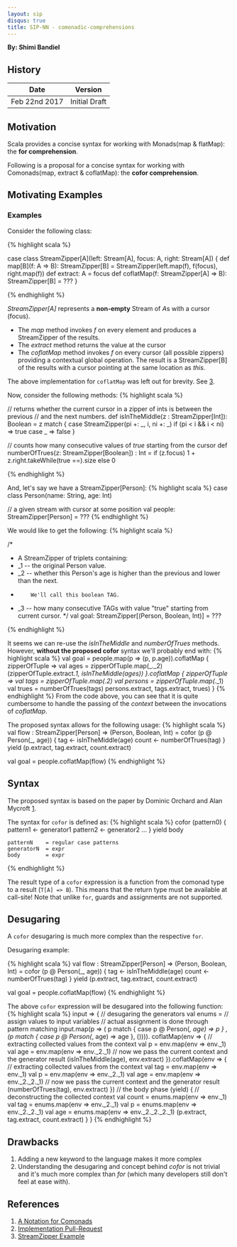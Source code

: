 ```yaml
---
layout: sip
disqus: true
title: SIP-NN - comonadic-comprehensions
---
```


**By: Shimi Bandiel**

## History

| Date          | Version       |
|---------------|---------------|
| Feb 22nd 2017 | Initial Draft |

## Motivation

Scala provides a concise syntax for working with Monads(map & flatMap): 
the <b>for comprehension</b>.

Following is a proposal for a concise syntax for working with Comonads(map, extract & coflatMap):
the <b>cofor comprehension</b>.

## Motivating Examples

### Examples

Consider the following class:

{% highlight scala %}

case class StreamZipper[A](left: Stream[A], focus: A, right: Stream[A]) {
  def map[B](f: A => B): StreamZipper[B] = 
    StreamZipper(left.map(f), f(focus), right.map(f))
  def extract: A = 
	focus 
  def coflatMap(f: StreamZipper[A] => B): StreamZipper[B] = 
	??? 
}

{% endhighlight %}

<i>StreamZipper[A]</i> represents a <b>non-empty</b> Stream of <i>A</i>s with a cursor (focus).

<ul>
<li>The <i>map</i> method invokes <i>f</i> on every element and produces a StreamZipper of 
the results.</li>
<li>The <i>extract</i> method returns the value at the cursor</li>
<li>The <i>coflatMap</i> method invokes <i>f</i> on every cursor (all possible zippers) providing a contextual global operation.
The result is a StreamZipper[B] of the results with a cursor pointing at the same location as <i>this</i>.
</li>
</ul>

The above implementation for `coflatMap` was left out for brevity. See [3].

Now, consider the following methods:
{% highlight scala %}
  
  // returns whether the current cursor in a zipper of ints is between the previous
  // and the next numbers.
  def isInTheMiddle(z : StreamZipper[Int]): Boolean = 
    z match {
      case StreamZipper(pi +: _, i, ni +: _) if (pi < i && i < ni) => true
      case _ => false
    }  

  // counts how many consecutive values of <i>true</i> starting from the cursor
  def numberOfTrues(z: StreamZipper[Boolean]) : Int  = 
    if (z.focus) 1 + z.right.takeWhile(true ==).size else 0 

{% endhighlight %}

And, let's say we have a StreamZipper[Person]:
{% highlight scala %}
  case class Person(name: String, age: Int)
  
  // a given stream with cursor at some position
  val people: StreamZipper[Person] = ???
{% endhighlight %}

We would like to get the following:
{% highlight scala %}

  /*
  * A StreamZipper of triplets containing:
  *  _1 -- the original Person value.
  *  _2 -- whether this Person's age is higher than the previous and lower than the next.
  *         We'll call this boolean TAG.
  *  _3 -- how many consecutive TAGs with value "true" starting from current cursor.
  */
	val goal: StreamZipper[(Person, Boolean, Int)] = ???

{% endhighlight %}

It seems we can re-use the <i>isInTheMiddle</i> and <i>numberOfTrues</i> methods.
However, <b>without the proposed cofor</b> syntax we'll probably end with:
{% highlight scala %}
   val goal = people.map(p => (p, p.age)).coflatMap { zipperOfTuple =>
		val ages = zipperOfTuple.map(_._2)
		(zipperOfTuple.extract._1, isInTheMiddle(ages))
   }.coflatMap { zipperOfTuple =>
		val tags = zipperOfTuple.map(_._2)
		val persons = zipperOfTuple.map(_._1)
		val trues = numberOfTrues(tags)
		persons.extract, tags.extract, trues)
   }
{% endhighlight %}
From the code above, you can see that it is quite cumbersome to handle the passing of
the <i>context</i> between the invocations of <i>coflatMap</i>.

The proposed syntax allows for the following usage:
{% highlight scala %}
  val flow : StreamZipper[Person] => (Person, Boolean, Int) = 
    cofor (p @ Person(_, age)) {
      tag <- isInTheMiddle(age)
      count <- numberOfTrues(tag)
    } yield (p.extract, tag.extract, count.extract)
	
  val goal = people.coflatMap(flow)
{% endhighlight %}


## Syntax

The proposed syntax is based on the paper by Dominic Orchard and Alan Mycroft [1].

The syntax for `cofor` is defined as:
{% highlight scala %}
	cofor (pattern0) {
		pattern1 <- generator1
		pattern2 <- generator2
		...
	} yield body
	
	patternN    = regular case patterns
	generatorN  = expr 
	body        = expr

{% endhighlight %}

The result type of a `cofor` expression is a function from the comonad type to 
a result (`T[A] => B`).
This means that the return type must be available at call-site!
Note that unlike `for`, guards and assignments are not supported.

## Desugaring

A `cofor` desugaring is much more complex than the respective `for`.

Desugaring example:

{% highlight scala %}
  val flow : StreamZipper[Person] => (Person, Boolean, Int) = 
    cofor (p @ Person(_, age)) {
      tag <- isInTheMiddle(age)
      count <- numberOfTrues(tag)
    } yield (p.extract, tag.extract, count.extract)
	
  val goal = people.coflatMap(flow)
{% endhighlight %}

The above `cofor` expression will be desugared into the following function:
{% highlight scala %}
	input => {
	  // desugaring the generators
	  val enums = 
		// assign values to input variables
		// actual assignment is done through pattern matching
		input.map(p => (
			p match {
				case p @ Person(_, age) => p
			}
			, (p match {
				case p @ Person(_, age) => age
			}, ()))).
		coflatMap(env => {
			// extracting collected values from the context
			val p = env.map(env => env._1)
			val age = env.map(env => env._2._1)
			// now we pass the current context and the generator result
			(isInTheMiddle(age), env.extract)
		}).coflatMap(env => {
			// extracting collected values from the context
			val tag = env.map(env => env._1)
			val p = env.map(env => env._2._1)
			val age = env.map(env => env._2._2._1)
			// now we pass the current context and the generator result
			(numberOfTrues(tag), env.extract)
		})
		// the body phase (yield)
		{
			// deconstructing the collected context
			val count = enums.map(env => env._1)
			val tag = enums.map(env => env._2._1)
			val p = enums.map(env => env._2._2._1)
			val age = enums.map(env => env._2._2._2._1)
			(p.extract, tag.extract, count.extract)
		}
	}
{% endhighlight %}

## Drawbacks

<ol>
<li>Adding a new keyword to the language makes it more complex</li>
<li>Understanding the desugaring and concept behind <i>cofor</i> is not
trivial and it's much more complex than <i>for</i> (which many developers still
don't feel at ease with).</li>
</ol>


## References

1. [A Notation for Comonads][1]
2. [Implementation Pull-Request][2]
3. [StreamZipper Example][3]

[1]: https://www.cl.cam.ac.uk/~dao29/publ/codo-notation-orchard-ifl12.pdf "codo-notation"
[2]: https://github.com/scala/scala/pull/5725
[3]: https://github.com/shimib/scala/blob/5e257cd4b371769deafba2be1ae3932d772ca67d/test/files/neg/cofor.scala